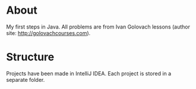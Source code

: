 # About
My first steps in Java. All problems are from Ivan Golovach lessons (author site: http://golovachcourses.com).
# Structure
Projects have been made in IntelliJ IDEA.
Each project is stored in a separate folder.
